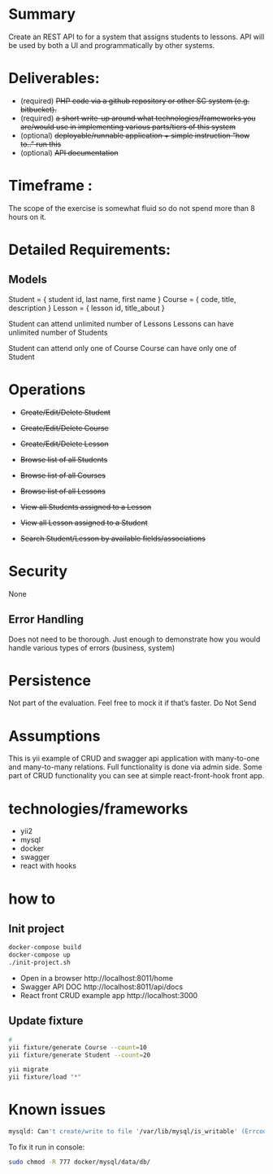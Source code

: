 # Summary
Create an REST API to for a system that assigns students to lessons. API will be used
by both a UI and programmatically by other systems.

# Deliverables:
- (required) ​~~PHP code via a github repository or other SC system (e.g. bitbucket).~~
- (required) ​~~a short write-up around what technologies/frameworks you are/would
use in implementing various parts/tiers of this system~~
- (optional) ​~~deployable/runnable application + simple instruction “how to..” run this~~
- (optional) ~~API documentation~~

# Timeframe​ :
The scope of the exercise is somewhat fluid so do not spend more than 8 hours on it.

# Detailed Requirements:
## Models
Student = { student id, last name, first name }
Course  = { code, title, description }
Lesson  = { lesson id, title_about }

Student can attend unlimited number of Lessons 
Lessons can have unlimited number of Students

Student can attend only one of Course 
Course can have only one of Student

# Operations
- ~~Create/Edit/Delete Student~~
- ~~Create/Edit/Delete Course~~
- ~~Create/Edit/Delete Lesson~~
- ~~Browse list of all Students~~
- ~~Browse list of all Courses~~
- ~~Browse list of all Lessons~~

- ~~View all Students assigned to a Lesson~~
- ~~View all Lesson assigned to a Student~~
- ~~Search Student/Lesson by available fields/associations~~

# Security

None

## Error Handling
Does not need to be thorough. Just enough to demonstrate how you would handle
various types of errors (business, system)

# Persistence
Not part of the evaluation. Feel free to mock it if that’s faster.
Do Not Send

# Assumptions

This is yii example of CRUD and swagger api application with many-to-one and many-to-many relations.
Full functionality is done via admin side. Some part of CRUD functionality you can see
at simple react-front-hook front app.

# technologies/frameworks

- yii2
- mysql
- docker
- swagger
- react with hooks

# how to

## Init project

```bash
docker-compose build
docker-compose up
./init-project.sh
```

- Open in a browser http://localhost:8011/home
- Swagger API DOC http://localhost:8011/api/docs
- React front CRUD example app http://localhost:3000

## Update fixture

```bash
# 
yii fixture/generate Course --count=10
yii fixture/generate Student --count=20

yii migrate
yii fixture/load "*"
```

# Known issues

```bash
mysqld: Can't create/write to file '/var/lib/mysql/is_writable' (Errcode: 13 - Permission denied)
```
To fix it run in console:

```bash
sudo chmod -R 777 docker/mysql/data/db/
```

